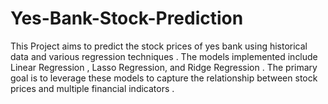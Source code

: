 # Yes-Bank-Stock-Prediction
This Project aims to predict the stock prices of yes bank using historical data and various regression techniques . The models implemented include Linear Regression , Lasso Regression,  and Ridge Regression . The primary goal is to leverage these models to capture the relationship between stock prices and multiple financial indicators .

